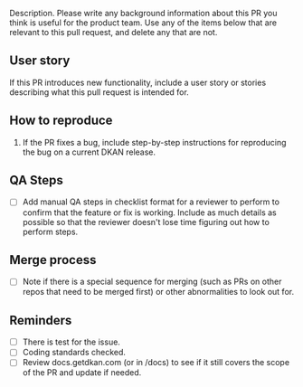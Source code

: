 Description. Please write any background information about this PR you think is useful for the product team. Use any of the items below that are relevant to this pull request, and delete any that are not.

## User story

If this PR introduces new functionality, include a user story or stories describing what this pull request is intended for.

## How to reproduce

1.  If the PR fixes a bug, include step-by-step instructions for reproducing the bug on a current DKAN release.

## QA Steps

- [ ] Add manual QA steps in checklist format for a reviewer to perform to confirm that the feature or fix is working. Include as much details as possible so that the reviewer doesn't lose time figuring out how to perform steps.

## Merge process

- [ ] Note if there is a special sequence for merging (such as PRs on other repos that need to be merged first) or other abnormalities to look out for.

## Reminders

- [ ] There is test for the issue.
- [ ] Coding standards checked.
- [ ] Review docs.getdkan.com (or in /docs) to see if it still covers the scope of the PR and update if needed.
